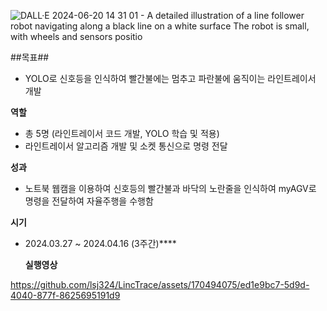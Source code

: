 
![DALL·E 2024-06-20 14 31 01 - A detailed illustration of a line follower robot navigating along a black line on a white surface  The robot is small, with wheels and sensors positio](https://github.com/lsj324/LincTrace/assets/170494075/755556ca-d286-4a7c-9387-3c03b27007b1)


##목표##

- YOLO로 신호등을 인식하여 빨간불에는 멈추고 파란불에 움직이는 라인트레이서 개발

**역할**

- 총 5명 (라인트레이서 코드 개발, YOLO 학습 및 적용)
- 라인트레이서 알고리즘 개발 및 소켓 통신으로 명령 전달

**성과**

- 노트북 웹캠을 이용하여 신호등의 빨간불과 바닥의 노란줄을 인식하여 myAGV로 명령을 전달하여 자율주행을 수행함

**시기**

- 2024.03.27 ~ 2024.04.16 (3주간)****

  **실행영상**

https://github.com/lsj324/LincTrace/assets/170494075/ed1e9bc7-5d9d-4040-877f-8625695191d9
